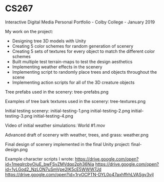 # CS267
Interactive Digital Media Personal Portfolio - Colby College - January 2019

My work on the project:
- Designing tree 3D models with Unity
- Creating 5 color schemes for random generation of scenery
- Creating 5 sets of textures for every object to match the different color schemes
- Built multiple test terrain-maps to test the design aesthetics
- Implementing weather effects in the scenery
- Implementing script to randomly place trees and objects throughout the scene
- Implementing action scripts for all of the 3D creature objects
 
Tree prefabs used in the scenery:
tree-prefabs.png

Examples of tree bark textures used in the scenery:
tree-textures.png
 
Initial testing scenery:
initial-testing-1.png
initial-testing-2.png
initial-testing-3.png
initial-testing-4.png
 
Video of initial weather simulations:
World #1.mov
 
Advanced draft of scenery with weather, trees, and grass:
weather.png
 
Final design of scenery implemented in the final Unity project:
final-design.png
 
Example character scripts I wrote:
https://drive.google.com/open?id=1meqlrcbyOjuE_bwFSvZMVdqo2ph36Nia
https://drive.google.com/open?id=1yLGod2_NzLON7uSmVpe2IK5cE5WWW7Jd
https://drive.google.com/open?id=1ryOCPTN-DYL0o47axhffrhLVASgv3vjI
